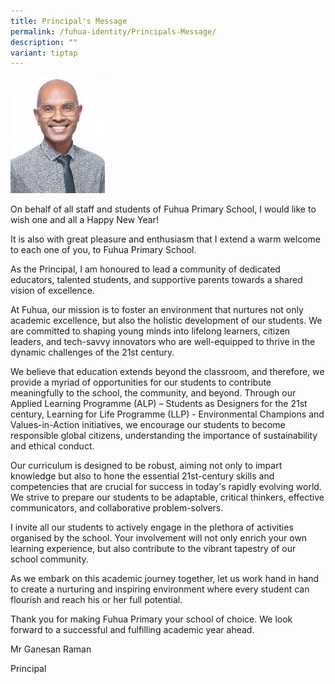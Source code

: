```yaml
---
title: Principal's Message
permalink: /fuhua-identity/Principals-Message/
description: ""
variant: tiptap
---
```

<p></p><div class="isomer-image-wrapper"><img style="width: 30%;" height="auto" width="100%" alt="" src="/images/Picture1.jpg"></div><p>On behalf of all staff and students of Fuhua Primary School, I would like to wish one and all a Happy New Year!</p><p>It is also with great pleasure and enthusiasm that I extend a warm welcome to each one of you, to Fuhua Primary School.</p><p>As the Principal, I am honoured to lead a community of dedicated educators, talented students, and supportive parents towards a shared vision of excellence.</p><p>At Fuhua, our mission is to foster an environment that nurtures not only academic excellence, but also the holistic development of our students. We are committed to shaping young minds into lifelong learners, citizen leaders, and tech-savvy innovators who are well-equipped to thrive in the dynamic challenges of the 21st century.</p><p>We believe that education extends beyond the classroom, and therefore, we provide a myriad of opportunities for our students to contribute meaningfully to the school, the community, and beyond. Through our Applied Learning Programme (ALP) – Students as Designers for the 21st century, Learning for Life Programme (LLP) - Environmental Champions and Values-in-Action initiatives, we encourage our students to become responsible global citizens, understanding the importance of sustainability and ethical conduct.</p><p>Our curriculum is designed to be robust, aiming not only to impart knowledge but also to hone the essential 21st-century skills and competencies that are crucial for success in today's rapidly evolving world. We strive to prepare our students to be adaptable, critical thinkers, effective communicators, and collaborative problem-solvers.</p><p>I invite all our students to actively engage in the plethora of activities organised by the school. Your involvement will not only enrich your own learning experience, but also contribute to the vibrant tapestry of our school community.</p><p>As we embark on this academic journey together, let us work hand in hand to create a nurturing and inspiring environment where every student can flourish and reach his or her full potential.</p><p>Thank you for making Fuhua Primary your school of choice. We look forward to a successful and fulfilling academic year ahead.</p><p>Mr Ganesan Raman&nbsp;</p><p>Principal</p>